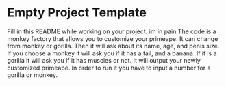 # Empty Project Template
Fill in this README while working on your project. 
im in pain
The code is a monkey factory that allows you to customize your primeape. It can change from monkey or gorilla. Then it will ask about its name, age, and penis size. If you choose a monkey it will ask you if it has a tail, and a banana. If it is a gorilla it will ask you if it has muscles or not. It will output your newly customized primeape. In order to run it you have to input a number for a gorilla or monkey. 